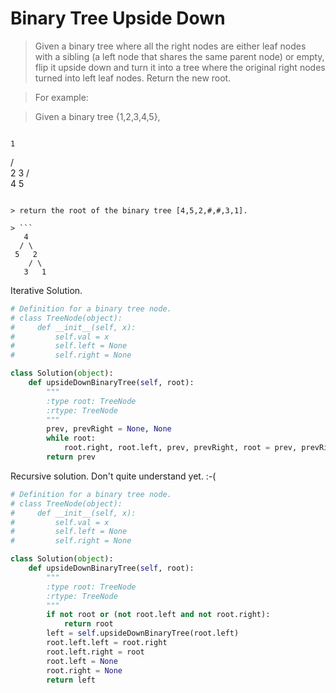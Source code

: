 # Binary Tree Upside Down

> Given a binary tree where all the right nodes are either leaf nodes with a sibling (a left node that shares the same parent node) or empty, flip it upside down and turn it into a tree where the original right nodes turned into left leaf nodes. Return the new root.

> For example:

> Given a binary tree {1,2,3,4,5},

> ```
    1
   / \
  2   3
 / \
4   5
```

> return the root of the binary tree [4,5,2,#,#,3,1].

> ```
   4
  / \
 5   2
    / \
   3   1  
```

Iterative Solution.

```Python
# Definition for a binary tree node.
# class TreeNode(object):
#     def __init__(self, x):
#         self.val = x
#         self.left = None
#         self.right = None

class Solution(object):
    def upsideDownBinaryTree(self, root):
        """
        :type root: TreeNode
        :rtype: TreeNode
        """
        prev, prevRight = None, None
        while root:
            root.right, root.left, prev, prevRight, root = prev, prevRight, root, root.right, root.left
        return prev
```

Recursive solution. Don't quite understand yet. :-(

```Python
# Definition for a binary tree node.
# class TreeNode(object):
#     def __init__(self, x):
#         self.val = x
#         self.left = None
#         self.right = None

class Solution(object):
    def upsideDownBinaryTree(self, root):
        """
        :type root: TreeNode
        :rtype: TreeNode
        """
        if not root or (not root.left and not root.right):
            return root
        left = self.upsideDownBinaryTree(root.left)
        root.left.left = root.right
        root.left.right = root
        root.left = None
        root.right = None
        return left
```
